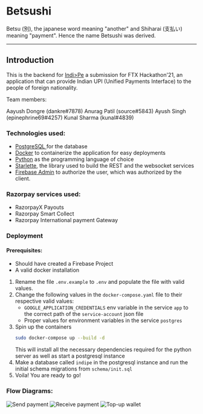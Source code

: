 # Betsushi
Betsu (別), the japanese word meaning "another" and Shiharai (支払い) meaning "payment". Hence the name Betsushi was derived.

---
## Introduction

This is the backend for [Indi>Pe](https://github.com/SudodevsHQ/indipe-client) a submission for FTX Hackathon'21, an application that can provide Indian UPI (Unified Payments Interface) to the people of foreign nationality.

Team members:

Aayush Dongre (dankre#7878)
Anurag Patil (source#5843)
Ayush Singh (epinephrine69#4257)
Kunal Sharma (kunal#4839)
### Technologies used:

- [PostgreSQL ](https://www.postgresql.org/) for the database
- [Docker](https://www.docker.com/) to containerize the application for easy deployments
- [Python](https://www.python.org/) as the programming language of choice
- [Starlette](https://www.starlette.io/), the library used to build the REST and the websocket services
- [Firebase Admin](https://firebase.google.com/) to authorize the user, which was authorized by the client.
  
### Razorpay services used:

- RazorpayX Payouts
- Razorpay Smart Collect
- Razorpay International payment Gateway

### Deployment

#### Prerequisites:
- Should have created a Firebase Project
- A valid docker installation

1. Rename the file `.env.example` to `.env` and populate the file with valid values.
2. Change the following values in the `docker-compose.yaml` file to their respective valid values:
    - `GOOGLE_APPLICATION_CREDENTIALS` env variable in the service `app` to the correct path of the `service-account` json file
    - Proper values for environment variables in the service `postgres`
3. Spin up the containers
    ```sh
    sudo docker-compose up --build -d
    ```
    This will install all the necessary dependencies required for the python server as well as start a postgresql instance
4. Make a database called `indipe` in the postgresql instance and run the initial schema migrations from `schema/init.sql`
5. Voila! You are ready to go!

### Flow Diagrams:
![Send payment](https://media.discordapp.net/attachments/774345555228753930/916724749005119538/INDI_PAY_-_Send_Payment_1.jpg?width=1066&height=686)
![Receive payment](https://media.discordapp.net/attachments/774345555228753930/916724749386788984/INDI_PAY_-_Receive_Payment_1.jpg?width=951&height=686)
![Top-up wallet](https://media.discordapp.net/attachments/774345555228753930/916724749625868428/INDI_PAY_-_Top-up_wallet_1.jpg?width=1211&height=686)